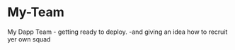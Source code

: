 # My-Team
My Dapp Team - getting ready to deploy.  -and giving an idea how to recruit yer own squad
